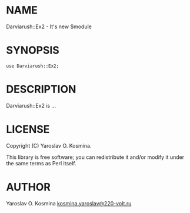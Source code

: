 # NAME

Darviarush::Ex2 - It's new $module

# SYNOPSIS

    use Darviarush::Ex2;

# DESCRIPTION

Darviarush::Ex2 is ...

# LICENSE

Copyright (C) Yaroslav O. Kosmina.

This library is free software; you can redistribute it and/or modify
it under the same terms as Perl itself.

# AUTHOR

Yaroslav O. Kosmina <kosmina.yaroslav@220-volt.ru>
